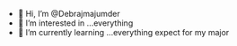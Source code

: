 - 👋 Hi, I’m @Debrajmajumder
- 👀 I’m interested in ...everything
- 🌱 I’m currently learning ...everything expect for my major 


<!---
Debrajmajumder/Debrajmajumder is a ✨ special ✨ repository because its `README.md` (this file) appears on your GitHub profile.
You can click the Preview link to take a look at your changes.
--->
